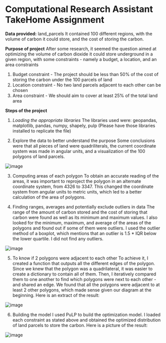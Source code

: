 # Computational Research Assistant TakeHome Assignment #

**Data provided:** land_parcels
It contained 100 different regions, with the volume of carbon it could store, and the cost of storing the carbon.

**Purpose of project**
After some research, it seemed the question aimed at optimizing the volume of carbon dioxide it could store underground in a given region, with some constraints - namely a budget, a location, and an area constraints
1. Budget constraint - The project should be less than 50% of the cost of storing the carbon under the 100 parcels of land
2. Location constraint - No two land parcels adjacent to each other can be chosen
3. Area constraint - We should aim to cover at least 25% of the total land area

**Steps of the project**
1. _Loading the appropriate libraries_
The libraries used were: geopandas, matplotlib, pandas, numpy, shapely, pulp
(Please have those libraries installed to replicate the file)

2. Explore the data to better understand the purpose
Some conclusions were that all pieces of land were quadriliterals, the current coordinate system was made in angular units, and a visualization of the 100 polygons of land parcels.
  
![image](https://github.com/user-attachments/assets/26074a4b-b616-442b-a9b2-dbab8c16afb1)

3. Computing areas of each polygon
To obtain an accurate reading of the areas, it was important to reproject the polygon in an alternate coordinate system, from 4326 to 3347.
This changed the coordinate system from angular units to metric units, which led to a better calculation of the area of polygons.

4. Finding ranges, averages and potentially exclude outliers in data
The range of the amount of carbon stored and the cost of storing that carbon were found as well as its minimum and maximum values.
I also looked for the minimum, maximum, and average of the areas of the polygons and found out if some of them were outliers.
I used the outlier method of a boxplot, which mentions that an outlier is 1.5 * IQR below the lower quartile. I did not find any outliers.
  
![image](https://github.com/user-attachments/assets/c046dce4-f59e-4499-a4f1-c1065932f352)

5. To know if 2 polygons were adjacent to each other
To achieve it, I created a function that outputs all the different edges of the polygon.
Since we knew that the polygon was a quadrilateral, it was easier to create a dictionary to contain all of them.
Then, I iteratively compared them to one another to find which polygons were next to each other - and shared an edge.
We found that all the polygons were adjacent to at least 2 other polygons, which made sense given our diagram at the beginning.
Here is an extract of the result:  

![image](https://github.com/user-attachments/assets/b4c040c6-8505-40c5-b098-9d5e9bffa176)

6. Building the model
I used PuLP to build the optimization model. I loaded each constraint as stated above and obtained the optimized distribution of land parcels to store the carbon.
Here is a picture of the result:
  
![image](https://github.com/user-attachments/assets/80e05fc6-d13d-41e1-affc-8228de0993c8)




 
